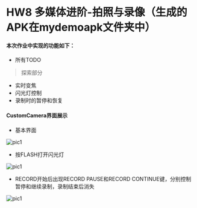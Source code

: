 # HW8  多媒体进阶-拍照与录像（生成的APK在mydemoapk文件夹中）

#### 本次作业中实现的功能如下：

* 所有TODO

> 探索部分

* 实时变焦
* 闪光灯控制
* 录制时的暂停和恢复

#### CustomCamera界面展示
* 基本界面

![pic1](https://github.com/ZJUn00b/ZJU-2019-Android_camp/edit/hw8/pics/1.jpg)

* 按FLASH打开闪光灯

![pic1](https://github.com/ZJUn00b/ZJU-2019-Android_camp/edit/hw8/pics/2.jpg)

* RECORD开始后出现RECORD PAUSE和RECORD CONTINUE键，分别控制暂停和继续录制，录制结束后消失

![pic1](https://github.com/ZJUn00b/ZJU-2019-Android_camp/edit/hw8/pics/2.jpg)
